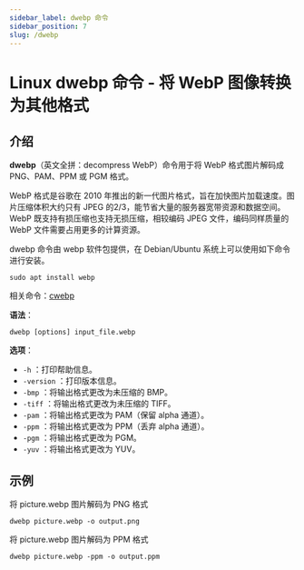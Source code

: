 ```yaml
---
sidebar_label: dwebp 命令
sidebar_position: 7
slug: /dwebp
---
```


# Linux dwebp 命令 - 将 WebP 图像转换为其他格式



## 介绍

**dwebp**（英文全拼：decompress WebP）命令用于将 WebP 格式图片解码成 PNG、PAM、PPM 或 PGM 格式。

WebP 格式是谷歌在 2010 年推出的新一代图片格式，旨在加快图片加载速度。图片压缩体积大约只有 JPEG 的2/3，能节省大量的服务器宽带资源和数据空间。WebP 既支持有损压缩也支持无损压缩，相较编码 JPEG 文件，编码同样质量的 WebP 文件需要占用更多的计算资源。

dwebp 命令由 webp 软件包提供，在 Debian/Ubuntu 系统上可以使用如下命令进行安装。

```shell
sudo apt install webp
```

相关命令：[cwebp](/linux-command/cwebp/)

**语法**：

```shell
dwebp [options] input_file.webp
```

**选项**：

- `-h` ：打印帮助信息。
- `-version` ：打印版本信息。
- `-bmp` ：将输出格式更改为未压缩的 BMP。
- `-tiff` ：将输出格式更改为未压缩的 TIFF。
- `-pam` ：将输出格式更改为 PAM（保留 alpha 通道）。
- `-ppm` ：将输出格式更改为 PPM（丢弃 alpha 通道）。
- `-pgm` ：将输出格式更改为 PGM。
- `-yuv` ：将输出格式更改为 YUV。



## 示例

将 picture.webp 图片解码为 PNG 格式

```shell
dwebp picture.webp -o output.png
```

将 picture.webp 图片解码为 PPM 格式

```shell
dwebp picture.webp -ppm -o output.ppm
```





